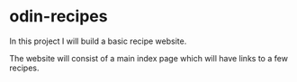 # odin-recipes

In this project I will build a basic recipe website. 

The website will consist of a main index page which will have links to a few recipes. 

